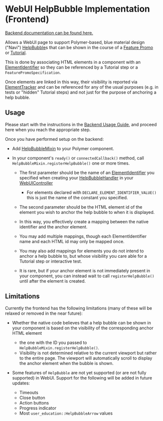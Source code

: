 # WebUI HelpBubble Implementation (Frontend)

[Backend documentation can be found here.](/components/user_education/webui/README.md)

Allows a WebUI page to support Polymer-based, blue material design ("Navi")
[HelpBubble](/components/user_education/common/help_bubble/help_bubble.h)s that can be shown in the course of a
[Feature Promo](/components/user_education/common/feature_promo/feature_promo_controller.h) or
[Tutorial](/components/user_education/common/tutorial/tutorial.h).

This is done by associating HTML elements in a component with an
[ElementIdentifier](/ui/base/interaction/element_identifier.h) so they can be
referenced by a Tutorial step or a `FeaturePromoSpecification`.

Once elements are linked in this way, their visibility is reported via
[ElementTracker](/ui/base/interaction/element_tracker.h) and can be referenced
for any of the usual purposes (e.g. in tests or "hidden" Tutorial steps) and
not just for the purpose of anchoring a help bubble.

## Usage

Please start with the instructions in the
[Backend Usage Guide](/components/user_education/webui/README.md#usage), and
proceed here when you reach the appropriate step.

Once you have performed setup on the backend:

 * Add [HelpBubbleMixin](./help_bubble_mixin.ts) to your Polymer component.

 * In your component's `ready()` or `connectedCallback()` method, call
   `HelpBubbleMixin.registerHelpBubble()` one or more times.

   * The first parameter should be the name of an
     [ElementIdentifier](/ui/base/interaction/element_identifier.h) you
     specified when creating your
     [HelpBubbleHandler](/components/user_education/webui/help_bubble_handler.h)
     in your
     [WebUIController](/content/public/browser/web_ui_controller.h)

     * For elements declared with `DECLARE_ELEMENT_IDENTIFIER_VALUE()` this is
       just the name of the constant you specified.

   * The second parameter should be the HTML element id of the element you wish
     to anchor the help bubble to when it is displayed.

   * In this way, you effectively create a mapping between the native identifier
     and the anchor element.

   * You may add multiple mappings, though each ElementIdentifier name and each
     HTML id may only be mapped once.

   * You may also add mappings for elements you do not intend to anchor a help
     bubble to, but whose visibility you care able for a Tutorial step or
     interactive test.

   * It is rare, but if your anchor element is not immediately present in your
     component, you can instead wait to call `registerHelpBubble()`
     until after the element is created.

## Limitations

Currently the frontend has the following limitations (many of these will be
relaxed or removed in the near future):

 * Whether the native code believes that a help bubble can be shown in your
   component is based on the visibility of the corresponding anchor HTML element
   - the one with the ID you passed to
   `HelpBubbleMixin.registerHelpBubble()`.

   * Visibility is not determined relative to the current viewport but rather to
     the entire page. The viewport will automatically scroll to display the
     anchor element when the bubble is shown.

 * Some features of `HelpBubble` are not yet supported (or are not fully
   supported) in WebUI. Support for the following will be added in future
   updates:
   * Timeouts
   * Close button
   * Action buttons
   * Progress indicator
   * Most `user_education::HelpBubbleArrow` values
